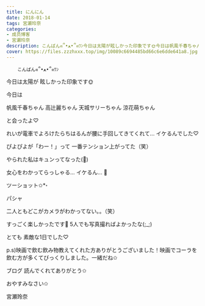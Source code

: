 ```yaml
---
title: にんにん
date: 2018-01-14
tags: 宮瀬玲奈
categories: 
- 成员博客
- 宮瀬玲奈
description: こんばんฅ՞•ﻌ•՞ฅﾜﾝ今日は太陽が眩しかった印象です🌞今日は帆風千春ちゃん高辻麗ちゃん天城サリーちゃん涼花萌ちゃんと会ったよ♡れいが電車...
cover: https://files.zzzhxxx.top/img/10089c6694485bd66c6e6dde641a8.jpg 
---
```


        こんばんฅ՞•ﻌ•՞ฅﾜﾝ






今日は太陽が
眩しかった印象です🌞







今日は

帆風千春ちゃん
高辻麗ちゃん
天城サリーちゃん
涼花萌ちゃん

と会ったよ♡









れいが電車でよろけたらちはるんが腰に手回してきてくれて...
イケるんでした♡



ぴよぴよが「わー！」って
一番テンション上がってた（笑）




やられた私はキュンってなった(💓)




女心をわかってらっしゃる...
イケるん...   💓






ツーショット✩*॰



パシャ







二人ともどこがカメラがわかってない。。（笑）





すっごく楽しかったです💓
5人でも写真撮ればよかったな(;_;)




とても
素敵な1日でした♡






p.s)映画で飲む飲み物教えてくれた方ありがとうございました！映画でコーラを飲む方が多くてびっくりしました。一緒だね✩




ブログ
読んでくれてありがとう✩


おやすみなさい✩



宮瀬玲奈


